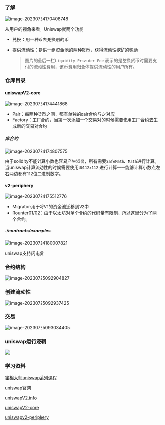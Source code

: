 ### 了解

![image-20230724170408748](https://raw.githubusercontent.com/m1crofan/image/main/image-20230724170408748.png)

从用户的视角来看，Uniswap就两个功能

- 兑换：用一种币去兑换别的币

- 提供流动性：提供一组资金池的两种货币，获得流动性挖矿的奖励

  > 图片的最后一栏`Liquidity Provider Fee` 表示的是兑换货币时需要支付的流动性费用，该币费用归全体提供流动性的用户所有。

### 仓库目录

#### uniswapV2-core

![image-20230724174441868](https://raw.githubusercontent.com/m1crofan/image/main/image-20230724174441868.png)

- Pair：每两种货币之间，都有单独的pair合约与之对应
- Factory：工厂合约，当第一次添加一个交易对的时候需要使用工厂合约去生成新的交易对合约

##### 库合约

![image-20230724174807575](https://raw.githubusercontent.com/m1crofan/image/main/image-20230724174807575.png)

由于solidity不能计算小数也容易产生溢出，所有需要`SafeMath`、`Math`进行计算。当uniswap计算流动性的时候需要使用`UQ112x112` 进行计算——能够计算小数点左右两边都有112位二进制数字。

#### v2-periphery

![image-20230724175512776](https://raw.githubusercontent.com/m1crofan/image/main/image-20230724175512776.png)

- Migrator:用于将V1的资金池迁移到V2中
- Rounter01/02：由于以太坊对单个合约的代码量有限制，所以这里分为了两个合约。

##### ./contracts/examples

![image-20230724180007821](https://raw.githubusercontent.com/m1crofan/image/main/image-20230724180007821.png)

uniswap支持闪电贷

### 合约结构

![image-20230725092904827](https://raw.githubusercontent.com/m1crofan/image/main/image-20230725092904827.png)

### 创建流动性

![image-20230725092937425](https://raw.githubusercontent.com/m1crofan/image/main/image-20230725092937425.png)

### 交易

![image-20230725093034405](https://raw.githubusercontent.com/m1crofan/image/main/image-20230725093034405.png)

### uniswap运行逻辑

![](https://raw.githubusercontent.com/m1crofan/image/main/Uniswap.png)



### 学习资料

[崔棉大师uniswap系列课程](https://www.youtube.com/watch?v=38mVbslZpS4&list=PLV16oVzL15MRR_Fnxe7EFYc3MAykL-ccv)

[uniswap官网](https://uniswap.org/)

[uniswapV2.info](https://v2.info.uniswap.org/)

[uniswapV2-core](https://github.com/Uniswap/v2-core/tree/master/contracts)

[uniswapv2-periphery](https://github.com/Uniswap/v2-periphery)